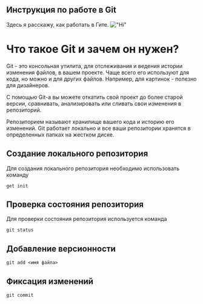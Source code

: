 ## Инструкция по работе в Git

Здесь я расскажу, как работать в Гите.
!["Hi"](1.jpg)

# Что такое Git и зачем он нужен?

Git - это консольная утилита, для отслеживания и ведения истории изменения файлов, в вашем проекте. Чаще всего его используют для кода, но можно и для других файлов. Например, для картинок - полезно для дизайнеров.

С помощью Git-a вы можете откатить свой проект до более старой версии, сравнивать, анализировать или сливать свои изменения в репозиторий.

Репозиторием называют хранилище вашего кода и историю его изменений. Git работает локально и все ваши репозитории хранятся в определенных папках на жестком диске.

## Создание локального репозитория

Для создания локального репозитория необходимо использовать команду

    get init

## Проверка состояния репозитория

Для проверки состояния репозитория используется команда

    git status

## Добавление версионности

    git add <имя файла>

## Фиксация изменений

    git commit
    